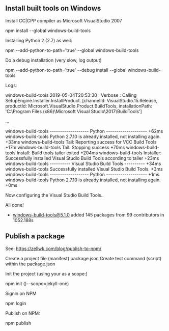 Install built tools on Windows
------------------------------

Install CC|CPP compiler as Microsoft VisualStudio 2007

  npm install --global windows-build-tools

Installing Python 2 (2.7) as well:
 
  npm --add-python-to-path='true' --global windows-build-tools

Do a debug installation (very slow, log output)

  npm --add-python-to-path='true' --debug install --global windows-build-tools



Logs:

windows-build-tools 2019-05-04T20:53:30 : Verbose : Calling SetupEngine.Installer.InstallProduct. 
[channelId: VisualStudio.15.Release, productId: Microsoft.VisualStudio.Product.BuildTools, 
installationPath: 'C:\Program Files (x86)\Microsoft Visual Studio\2017\BuildTools'] 

...

  windows-build-tools ------------------- Python -------------------- +62ms
  windows-build-tools Python 2.7.10 is already installed, not installing again. +33ms
  windows-build-tools Tail: Reporting success for VCC Build Tools +17m
  windows-build-tools Tail: Stopping success +70ms
  windows-build-tools Install: Build tools tailer exited +204ms
  windows-build-tools Installer: Successfully installed Visual Studio Build Tools according to tailer +23ms
  windows-build-tools ---------- Visual Studio Build Tools ---------- +34ms
  windows-build-tools Successfully installed Visual Studio Build Tools. +3ms
  windows-build-tools ------------------- Python -------------------- +1ms
  windows-build-tools Python 2.7.10 is already installed, not installing again. +0ms


Now configuring the Visual Studio Build Tools..

All done!

+ windows-build-tools@5.1.0
added 145 packages from 99 contributors in 1052.188s


Publish a package
-----------------

See: https://zellwk.com/blog/publish-to-npm/

Create a project file (manifest) package.json
Create test command (script) within the package.json

Init the project (using your <username> as a scope:)

  npm init ()--scope=jekyll-one)

Signin on NPM

  npm login


Publish on NPM:

  npm publish


  

